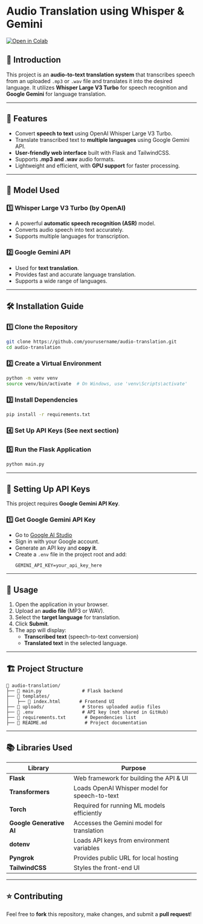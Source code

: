 # Audio Translation using Whisper & Gemini

[![Open in Colab](https://colab.research.google.com/assets/colab-badge.svg)](https://colab.research.google.com/drive/1sKnFmQjS4brkpffvyGIe4F6y1QiV4h33?usp=sharing)

## 📌 Introduction
This project is an **audio-to-text translation system** that transcribes speech from an uploaded `.mp3` or `.wav` file and translates it into the desired language. It utilizes **Whisper Large V3 Turbo** for speech recognition and **Google Gemini** for language translation.

---

## 🚀 Features
- Convert **speech to text** using OpenAI Whisper Large V3 Turbo.
- Translate transcribed text to **multiple languages** using Google Gemini API.
- **User-friendly web interface** built with Flask and TailwindCSS.
- Supports **.mp3 and .wav** audio formats.
- Lightweight and efficient, with **GPU support** for faster processing.

---

## 🎯 Model Used

### 1️⃣ **Whisper Large V3 Turbo** (by OpenAI)
- A powerful **automatic speech recognition (ASR)** model.
- Converts audio speech into text accurately.
- Supports multiple languages for transcription.

### 2️⃣ **Google Gemini API**
- Used for **text translation**.
- Provides fast and accurate language translation.
- Supports a wide range of languages.

---

## 🛠 Installation Guide

### **1️⃣ Clone the Repository**
```sh
git clone https://github.com/yourusername/audio-translation.git
cd audio-translation
```

### **2️⃣ Create a Virtual Environment**
```sh
python -m venv venv
source venv/bin/activate  # On Windows, use 'venv\Scripts\activate'
```

### **3️⃣ Install Dependencies**
```sh
pip install -r requirements.txt
```

### **4️⃣ Set Up API Keys** (See next section)

### **5️⃣ Run the Flask Application**
```sh
python main.py
```

---

## 🔑 Setting Up API Keys
This project requires **Google Gemini API Key**.

### **1️⃣ Get Google Gemini API Key**
- Go to [Google AI Studio](https://aistudio.google.com/)
- Sign in with your Google account.
- Generate an API key and **copy it**.
- Create a `.env` file in the project root and add:
  ```env
  GEMINI_API_KEY=your_api_key_here
  ```

---

## 📌 Usage
1. Open the application in your browser.
2. Upload an **audio file** (MP3 or WAV).
3. Select the **target language** for translation.
4. Click **Submit**.
5. The app will display:
   - **Transcribed text** (speech-to-text conversion)
   - **Translated text** in the selected language.

---

## 🏗 Project Structure
```
📂 audio-translation/
├── 📄 main.py               # Flask backend
├── 📄 templates/
│   ├── 📄 index.html       # Frontend UI
├── 📂 uploads/              # Stores uploaded audio files
├── 📄 .env                  # API key (not shared in GitHub)
├── 📄 requirements.txt       # Dependencies list
├── 📄 README.md              # Project documentation
```

---

## 📚 Libraries Used
| Library         | Purpose |
|----------------|------------------------------------------------------------|
| **Flask**      | Web framework for building the API & UI  |
| **Transformers** | Loads OpenAI Whisper model for speech-to-text  |
| **Torch**      | Required for running ML models efficiently |
| **Google Generative AI** | Accesses the Gemini model for translation |
| **dotenv**     | Loads API keys from environment variables |
| **Pyngrok**    | Provides public URL for local hosting |
| **TailwindCSS** | Styles the front-end UI |

---

## ⭐ Contributing
Feel free to **fork** this repository, make changes, and submit a **pull request**!
